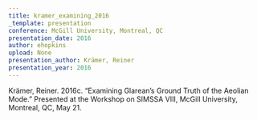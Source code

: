 ```yaml
---
title: kramer_examining_2016
_template: presentation
conference: McGill University, Montreal, QC
presentation_date: 2016
author: ehopkins
upload: None
presentation_author: Krämer, Reiner
presentation_year: 2016
---
```

Krämer, Reiner. 2016c. “Examining Glarean’s Ground Truth of the Aeolian Mode.” Presented at the Workshop on SIMSSA VIII, McGill University, Montreal, QC, May 21.